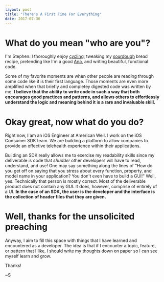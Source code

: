 ```yaml
---
layout: post
title: "There's A First Time For Everything"
date: 2017-07-30
---
```


# What do you mean "who are you"?

I'm Stephen. I thoroughly enjoy [cycling](https://en.wikipedia.org/wiki/Peter_Sagan), tweaking my [sourdough](http://www.tartinebakery.com) bread recipe, pretending like I'm a good [Ana](https://playoverwatch.com), and writing beautiful, functional code.

Some of my favorite moments are when other people are reading through some code like it is their first language. Those moments are even more amplified when that briefly and completey digested code was written by me. **I believe that the ability to write code in such a way that both encourages good practices and patterns, and allows others to effortlessly understand the logic and meaning behind it is a rare and invaluable skill.**

# Okay great, now what do you do?

Right now, I am an iOS Engineer at American Well. I work on the iOS Consumer SDK team. We are building a platform to allow companies to provide an effective telehealth experience within their applications. 

Building an SDK really allows me to exercise my readability skills since my deliverable is code that _shudder_ other developers will have to read, understand, and use! One may say something along the lines of "How do you get off on saying that you stress about every function, property, and model name in your application? You don't even have to build a GUI!" Well, yes. Technically that person is mostly correct. Most of the deliverable product does not contain any GUI. It does, however, comprise of entirely of a UI. **In the case of an SDK, the user is the developer and the interface is the collection of header files that they are given.**

# Well, thanks for the unsolicited preaching

Anyway, I aim to fill this space with things that I have learned and encountered as a developer. The idea is that if I encounter a topic, feature, or pattern that I like, I should write my thoughts down on paper so I can see myself learn and grow.

Thanks!

~S